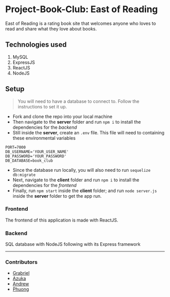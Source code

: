# Project-Book-Club: East of Reading

East of Reading is a rating book site that welcomes anyone who loves to read and share what they love about books.

## Technologies used
1. MySQL
2. ExpressJS
3. ReactJS
4. NodeJS

## Setup 
> You will need to have a database to connect to. Follow the instructions to set it up.
* Fork and clone the repo into your local machine
* Then navigate to the __server__ folder and run `npm i` to install the dependencies for the _backend_
* Still inside the __server__, create an `.env` file. This file will need to containing these environmental variables
```
PORT=7000
DB_USERNAME='YOUR_USER_NAME'
DB_PASSWORD='YOUR_PASSWORD'
DB_DATABASE=book_club
```
* Since the database run locally, you will also need to run `sequelize db:migrate`
* Next, navigate to the __client__ folder and run `npm i` to install the dependencies for the _frontend_
* Finally, run `npm start` inside the __client__ folder; and run `node server.js` inside the __server__ folder to get the app run.


### Frontend

The frontend of this application is made with ReactJS. 

### Backend

SQL database with NodeJS following with its Express framework

___

### Contributors
* [Grabriel](https://github.com/EspejoGabriel31)
* [Azuka](https://github.com/Knavish1)
* [Andrew](https://github.com/DrewKW)
* [Phuong](https://github.com/YPhuong15)

